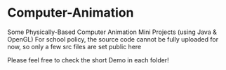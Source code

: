 # Computer-Animation
Some Physically-Based Computer Animation Mini Projects (using Java & OpenGL)
For school policy, the source code cannot be fully uploaded for now, so only a few src files are set public here

Please feel free to check the short Demo in each folder!
